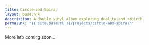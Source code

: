 ```yaml
---
title: Circle and Spiral
layout: base.njk
description: A double vinyl album exploring duality and rebirth.
permalink: "{{ site.baseurl }}/projects/circle-and-spiral/"
---
```


More info coming soon...
